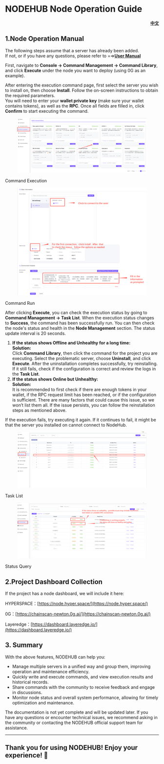 # NODEHUB Node Operation Guide



<p align="right"><a href="https://docs.node-x.xyz/chan-pin-shou-ce/nodehub/nodehub-yun-xing-jie-dian-zhi-nan"><strong>中文</strong></a></p>

## **1.Node Operation Manual**

The following steps assume that a server has already been added.\
If not, or if you have any questions, please refer to =⇒[**User Manual**](https://docs.node-x.xyz/chan-pin-shou-ce/nodehub/cao-zuo-shou-ce)

First, navigate to **Console → Command Management → Command Library**, and click **Execute** under the node you want to deploy (using 0G as an example).

After entering the execution command page, first select the server you wish to install on, then choose **Install**. Follow the on-screen instructions to obtain the required parameters.\
You will need to enter your **wallet private key** (make sure your wallet contains tokens), as well as the **RPC**. Once all fields are filled in, click **Confirm** to start executing the command.

<figure><img src="../../.gitbook/assets/image (5).png" alt=""><figcaption></figcaption></figure>

&#x20;                                                                 Command Execution

<figure><img src="../../.gitbook/assets/image (1) (1).png" alt=""><figcaption></figcaption></figure>

&#x20;                                                                           Command Run

After clicking **Execute**, you can check the execution status by going to **Command Management → Task List**. When the execution status changes to **Success**, the command has been successfully run. You can then check the node's status and health in the **Node Management** section. The status update interval is 20 seconds.

1. **If the status shows Offline and Unhealthy for a long time:**\
   **Solution:**\
   Click **Command Library**, then click the command for the project you are executing. Select the problematic server, choose **Uninstall**, and click **Execute**. After the uninstallation completes successfully, try reinstalling. If it still fails, check if the configuration is correct and review the logs in the **Task List**.
2. **If the status shows Online but Unhealthy:**\
   **Solution:**\
   It is recommended to first check if there are enough tokens in your wallet, if the RPC request limit has been reached, or if the configuration is sufficient. There are many factors that could cause this issue, so we won’t list them all. If the issue persists, you can follow the reinstallation steps as mentioned above.

If the execution fails, try executing it again. If it continues to fail, it might be that the server you installed on cannot connect to NodeHub.

<figure><img src="../../.gitbook/assets/image (2) (1).png" alt=""><figcaption></figcaption></figure>

&#x20;                                                                                        Task List

<figure><img src="../../.gitbook/assets/image (3) (1).png" alt=""><figcaption></figcaption></figure>

&#x20;                                                                                          Status Query



## **2.Project Dashboard Collection**

If the project has a node dashboard, we will include it here:

HYPERSPACE：[https://node.hyper.space/](https://node.hyper.space/)

0G：[https://chainscan-newton.0g.ai/](https://chainscan-newton.0g.ai/)

Layeredge：[https://dashboard.layeredge.io/](https://dashboard.layeredge.io/)



## 3. Summary

With the above features, NODEHUB can help you:

* Manage multiple servers in a unified way and group them, improving operation and maintenance efficiency.
* Quickly write and execute commands, and view execution results and historical records.
* Share commands with the community to receive feedback and engage in discussions.
* Monitor node status and overall system performance, allowing for timely optimization and maintenance.

The documentation is not yet complete and will be updated later. If you have any questions or encounter technical issues, we recommend asking in the community or contacting the NODEHUB official support team for assistance.

***

## **Thank you for using NODEHUB! Enjoy your experience! 🎉**
